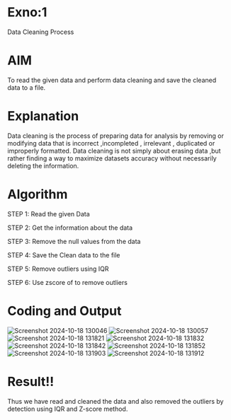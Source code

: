 # Exno:1
Data Cleaning Process

# AIM
To read the given data and perform data cleaning and save the cleaned data to a file.

# Explanation
Data cleaning is the process of preparing data for analysis by removing or modifying data that is incorrect ,incompleted , irrelevant , duplicated or improperly formatted. Data cleaning is not simply about erasing data ,but rather finding a way to maximize datasets accuracy without necessarily deleting the information.

# Algorithm
STEP 1: Read the given Data

STEP 2: Get the information about the data

STEP 3: Remove the null values from the data

STEP 4: Save the Clean data to the file

STEP 5: Remove outliers using IQR

STEP 6: Use zscore of to remove outliers

# Coding and Output

![Screenshot 2024-10-18 130046](https://github.com/user-attachments/assets/44777d95-0cbb-450b-aadf-85cb8a67f4ad)
![Screenshot 2024-10-18 130057](https://github.com/user-attachments/assets/df060711-92b7-4d8c-abb9-7d8d14f56187)
![Screenshot 2024-10-18 131821](https://github.com/user-attachments/assets/408e9eef-e70c-417b-b814-0f79f32347)
![Screenshot 2024-10-18 131832](https://github.com/user-attachments/assets/2b2f925f-c6bd-4817-ada3-fb91b21cf555)
![Screenshot 2024-10-18 131842](https://github.com/user-attachments/assets/e2736b42-7a55-46ab-9028-f9b9d714e029)
![Screenshot 2024-10-18 131852](https://github.com/user-attachments/assets/ae247fb8-e550-4d96-bb0d-ef95b7e2fac8)
![Screenshot 2024-10-18 131903](https://github.com/user-attachments/assets/18da9741-d258-4410-80c3-6bafa90ca5a7)
![Screenshot 2024-10-18 131912](https://github.com/user-attachments/assets/7e93d588-ed8b-4547-a2a5-6271f269a57a)

# Result!!

Thus we have read and cleaned the data and also removed the outliers by detection using IQR and Z-score method.
